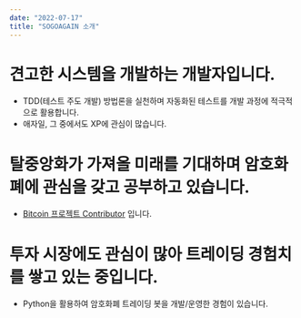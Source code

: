 ```yaml
---
date: "2022-07-17"
title: "SOGOAGAIN 소개"
---
```


# 견고한 시스템을 개발하는 개발자입니다.

- TDD(테스트 주도 개발) 방법론을 실천하며 자동화된 테스트를 개발 과정에 적극적으로 활용합니다.
- 애자일, 그 중에서도 XP에 관심이 많습니다.

# 탈중앙화가 가져올 미래를 기대하며 암호화폐에 관심을 갖고 공부하고 있습니다.

- [Bitcoin 프로젝트 Contributor](https://github.com/bitcoin/bitcoin/pulls?q=is%3Apr+is%3Aclosed+author%3Asogoagain) 입니다.

# 투자 시장에도 관심이 많아 트레이딩 경험치를 쌓고 있는 중입니다.

- Python을 활용하여 암호화폐 트레이딩 봇을 개발/운영한 경험이 있습니다.
